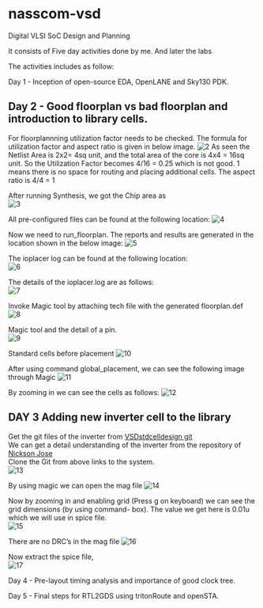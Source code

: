 # nasscom-vsd

Digital VLSI SoC Design and Planning

It consists of Five day activities done by me. And later the labs 

The activities includes as follow:

Day 1 - Inception of open-source EDA, OpenLANE and Sky130 PDK.

## Day 2 - Good floorplan vs bad floorplan and introduction to library cells.  
For floorplannning utilization factor needs to be checked. The formula for utilization factor and aspect ratio is given in below image.
![2](https://github.com/Shank012/nasscom-vsd/assets/163320647/02e3faab-2e76-41e9-9dd0-62ade089ab60) 
As seen the Netlist Area is 2x2= 4sq unit, and the total area of the core is 4x4 = 16sq unit. 
So the Utilization Factor becomes 4/16 = 0.25 which is not good. 1 means there is no space for routing and placing additional cells. 
The aspect ratio is 4/4 = 1  

After running Synthesis, we got the Chip area as  
![3](https://github.com/Shank012/nasscom-vsd/assets/163320647/7c25a8da-e5fa-41ce-a506-2ceddb90e8e0)  

All pre-configured files can be found at the following location:
![4](https://github.com/Shank012/nasscom-vsd/assets/163320647/c6c26da1-c369-4e6a-b2dd-e60ac959394a)  

Now we need to run_floorplan. The reports and results are generated in the location shown in the below image:
![5](https://github.com/Shank012/nasscom-vsd/assets/163320647/1da09b69-c02d-4c44-85ba-e7a380071508)  

The ioplacer log can be found at the following location:  
![6](https://github.com/Shank012/nasscom-vsd/assets/163320647/6e204c87-59a1-41ff-b8a3-eabdfc8a9d68)  

The details of the ioplacer.log are as follows:  
![7](https://github.com/Shank012/nasscom-vsd/assets/163320647/c65bc441-03cd-4aa2-99e5-7d1b5b914613)  

Invoke Magic tool by attaching tech file with the generated floorplan.def
![8](https://github.com/Shank012/nasscom-vsd/assets/163320647/394ddb46-b168-459e-b1ff-beaa3c05d56c)

Magic tool and the detail of a pin.  
![9](https://github.com/Shank012/nasscom-vsd/assets/163320647/cf6bf264-0810-4d71-b2a8-cb021b58a9f2)  

Standard cells before placement
![10](https://github.com/Shank012/nasscom-vsd/assets/163320647/3f78181b-925a-4b0c-b123-c29391c698d2)  

After using command global_placement, we can see the following image through Magic
![11](https://github.com/Shank012/nasscom-vsd/assets/163320647/b2bcb610-2621-43e6-af43-416460f2f5c7)

By zooming in we can see the cells as follows:
![12](https://github.com/Shank012/nasscom-vsd/assets/163320647/22d6db8f-5be0-4800-982e-dd845716bcc4)  



## DAY 3 Adding new inverter cell to the library

Get the git files of the inverter from [VSDstdcelldesign git](https://github.com/nickson-jose/vsdstdcelldesign.git)  
We can get a detail understanding of the inverter from the repository of [Nickson Jose](https://github.com/nickson-jose/vsdstdcelldesign?tab=readme-ov-file#plugging-custom-lef-to-openlane-flow)  
Clone the Git from above links to the system.  
![13](https://github.com/Shank012/nasscom-vsd/assets/163320647/b5528322-9903-4d8d-a052-8a1a6443b60d)  

By using magic we can open the mag file
![14](https://github.com/Shank012/nasscom-vsd/assets/163320647/dfb371e6-17f4-47bb-9913-cfa80e2479bc)  

Now by zooming in and enabling grid (Press g on keyboard) we can see the grid dimensions (by using command- box). The value we get here is 0.01u which we will use in spice file.  
![15](https://github.com/Shank012/nasscom-vsd/assets/163320647/119df2c6-e930-434c-bd95-5e5d9769d591)  

There are no DRC’s in the mag file
![16](https://github.com/Shank012/nasscom-vsd/assets/163320647/85132d3b-87c7-4614-b7de-f88ff834954f)  

Now extract the spice file,  
![17](https://github.com/Shank012/nasscom-vsd/assets/163320647/09189641-0201-402d-97e9-661a5cbf2fd7)


Day 4 - Pre-layout timing analysis and importance of good clock tree.

Day 5 - Final steps for RTL2GDS using tritonRoute and openSTA.
